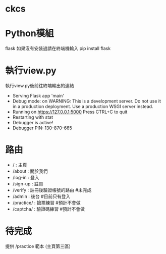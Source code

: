 # ckcs
# Python模組
flask 如果沒有安裝過請在終端機輸入 pip install flask
# 執行view.py
執行view.py後前往終端輸出的連結
 * Serving Flask app 'main'
 * Debug mode: on
WARNING: This is a development server. Do not use it in a production deployment. Use a production WSGI server instead.
 * Running on https://127.0.0.1:5000
Press CTRL+C to quit
 * Restarting with stat
 * Debugger is active!
 * Debugger PIN: 130-870-665
# 路由
* / : 主頁
* /about : 關於我們
* /log-in : 登入
* /sign-up : 註冊
* /verify : 註冊後驗證帳號的路由 #未完成
* /admin : 後台 #目前只有登入
* /practice/<webname> : 搶票練習 #預計不會做
* /captcha/<webname> : 驗證碼練習 #預計不會做
# 待完成
提供 /practice 範本 (主頁第三區)
